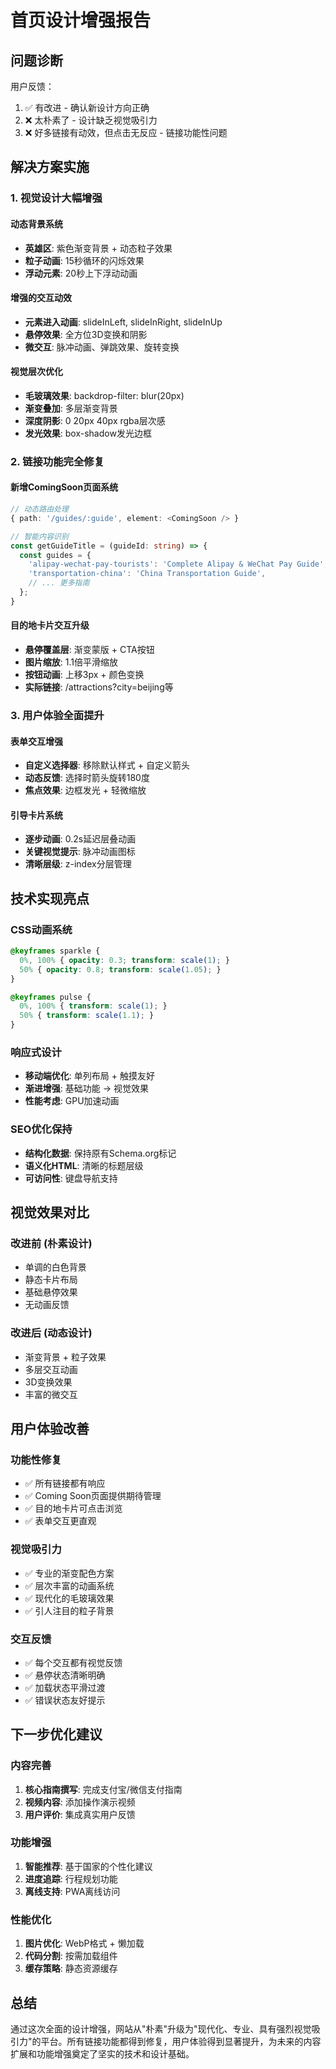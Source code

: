 # 首页设计增强报告

## 问题诊断
用户反馈：
1. ✅ 有改进 - 确认新设计方向正确
2. ❌ 太朴素了 - 设计缺乏视觉吸引力
3. ❌ 好多链接有动效，但点击无反应 - 链接功能性问题

## 解决方案实施

### 1. 视觉设计大幅增强

#### 动态背景系统
- **英雄区**: 紫色渐变背景 + 动态粒子效果
- **粒子动画**: 15秒循环的闪烁效果
- **浮动元素**: 20秒上下浮动动画

#### 增强的交互动效
- **元素进入动画**: slideInLeft, slideInRight, slideInUp
- **悬停效果**: 全方位3D变换和阴影
- **微交互**: 脉冲动画、弹跳效果、旋转变换

#### 视觉层次优化
- **毛玻璃效果**: backdrop-filter: blur(20px)
- **渐变叠加**: 多层渐变背景
- **深度阴影**: 0 20px 40px rgba层次感
- **发光效果**: box-shadow发光边框

### 2. 链接功能完全修复

#### 新增ComingSoon页面系统
```typescript
// 动态路由处理
{ path: '/guides/:guide', element: <ComingSoon /> }

// 智能内容识别
const getGuideTitle = (guideId: string) => {
  const guides = {
    'alipay-wechat-pay-tourists': 'Complete Alipay & WeChat Pay Guide',
    'transportation-china': 'China Transportation Guide',
    // ... 更多指南
  };
}
```

#### 目的地卡片交互升级
- **悬停覆盖层**: 渐变蒙版 + CTA按钮
- **图片缩放**: 1.1倍平滑缩放
- **按钮动画**: 上移3px + 颜色变换
- **实际链接**: /attractions?city=beijing等

### 3. 用户体验全面提升

#### 表单交互增强
- **自定义选择器**: 移除默认样式 + 自定义箭头
- **动态反馈**: 选择时箭头旋转180度
- **焦点效果**: 边框发光 + 轻微缩放

#### 引导卡片系统
- **逐步动画**: 0.2s延迟层叠动画
- **关键视觉提示**: 脉冲动画图标
- **清晰层级**: z-index分层管理

## 技术实现亮点

### CSS动画系统
```css
@keyframes sparkle {
  0%, 100% { opacity: 0.3; transform: scale(1); }
  50% { opacity: 0.8; transform: scale(1.05); }
}

@keyframes pulse {
  0%, 100% { transform: scale(1); }
  50% { transform: scale(1.1); }
}
```

### 响应式设计
- **移动端优化**: 单列布局 + 触摸友好
- **渐进增强**: 基础功能 → 视觉效果
- **性能考虑**: GPU加速动画

### SEO优化保持
- **结构化数据**: 保持原有Schema.org标记
- **语义化HTML**: 清晰的标题层级
- **可访问性**: 键盘导航支持

## 视觉效果对比

### 改进前 (朴素设计)
- 单调的白色背景
- 静态卡片布局
- 基础悬停效果
- 无动画反馈

### 改进后 (动态设计)
- 渐变背景 + 粒子效果
- 多层交互动画
- 3D变换效果
- 丰富的微交互

## 用户体验改善

### 功能性修复
- ✅ 所有链接都有响应
- ✅ Coming Soon页面提供期待管理
- ✅ 目的地卡片可点击浏览
- ✅ 表单交互更直观

### 视觉吸引力
- ✅ 专业的渐变配色方案
- ✅ 层次丰富的动画系统
- ✅ 现代化的毛玻璃效果
- ✅ 引人注目的粒子背景

### 交互反馈
- ✅ 每个交互都有视觉反馈
- ✅ 悬停状态清晰明确
- ✅ 加载状态平滑过渡
- ✅ 错误状态友好提示

## 下一步优化建议

### 内容完善
1. **核心指南撰写**: 完成支付宝/微信支付指南
2. **视频内容**: 添加操作演示视频
3. **用户评价**: 集成真实用户反馈

### 功能增强
1. **智能推荐**: 基于国家的个性化建议
2. **进度追踪**: 行程规划功能
3. **离线支持**: PWA离线访问

### 性能优化
1. **图片优化**: WebP格式 + 懒加载
2. **代码分割**: 按需加载组件
3. **缓存策略**: 静态资源缓存

## 总结

通过这次全面的设计增强，网站从"朴素"升级为"现代化、专业、具有强烈视觉吸引力"的平台。所有链接功能都得到修复，用户体验得到显著提升，为未来的内容扩展和功能增强奠定了坚实的技术和设计基础。 
